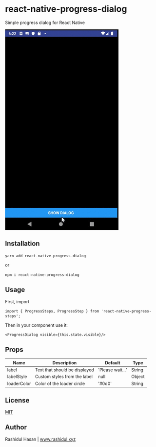 # react-native-progress-dialog

Simple progress dialog for React Native

![Demo](demo.gif)

## Installation

`yarn add react-native-progress-dialog`

or

`npm i react-native-progress-dialog`

## Usage

First, import 
```
import { ProgressSteps, ProgressStep } from 'react-native-progress-steps';
```

Then in your component use it:

```
<ProgressDialog visible={this.state.visible}/>
```

## Props

| Name | Description | Default | Type |
|------------------|--------------------------------------------------------------------------|----------|---------|
| label | Text that should be displayed | 'Please wait...' | String |
| labelStyle | Custom styles from the label | null | Object |
| loaderColor | Color of the loader circle | '#0d0' | String |

## License
[MIT](./LICENSE)

## Author

Rashidul Hasan | www.rashidul.xyz
